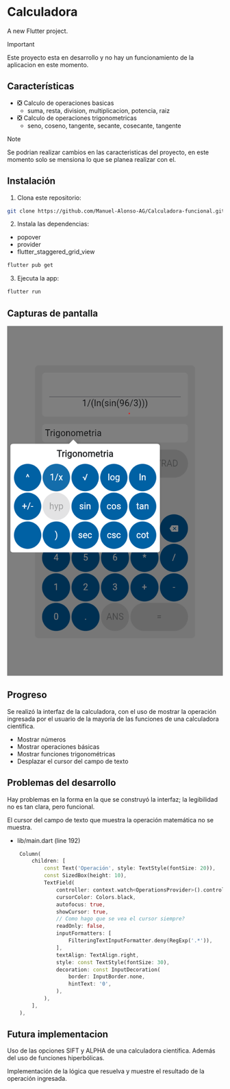 # Calculadora

A new Flutter project.

> [!IMPORTANT]
> Este proyecto esta en desarrollo y no hay un funcionamiento de la aplicacion en este momento.

## Características

- ❎ Calculo de operaciones basicas
    * suma, resta, division, multiplicacion, potencia, raiz
- ❎ Calculo de operaciones trigonometricas
    * seno, coseno, tangente, secante, cosecante, tangente

> [!NOTE]
> Se podrian realizar cambios en las caracteristicas del proyecto, en este momento solo se mensiona lo que se planea realizar con el.

## Instalación  
1. Clona este repositorio:  


```bash
git clone https://github.com/Manuel-Alonso-AG/Calculadora-funcional.git
```

2. Instala las dependencias:

- popover
- provider
- flutter_staggered_grid_view

```bash
flutter pub get
```


3. Ejecuta la app:

```bash
flutter run
```

## Capturas de pantalla

![Img](assets/img.png)


## Progreso

Se realizó la interfaz de la calculadora, con el uso de mostrar la operación ingresada por el usuario de la mayoría de las funciones de una calculadora científica.
- Mostrar números
- Mostrar operaciones básicas
- Mostrar funciones trigonométricas
- Desplazar el cursor del campo de texto

## Problemas del desarrollo

Hay problemas en la forma en la que se construyó la interfaz; la legibilidad no es tan clara, pero funcional.

El cursor del campo de texto que muestra la operación matemática no se muestra.

 * lib/main.dart (line 192)
```dart
    Column(
        children: [
            const Text('Operación', style: TextStyle(fontSize: 20)),
            const SizedBox(height: 10),
            TextField(
                controller: context.watch<OperationsProvider>().controller,
                cursorColor: Colors.black,
                autofocus: true,
                showCursor: true,
                // Como hago que se vea el cursor siempre?
                readOnly: false,
                inputFormatters: [
                    FilteringTextInputFormatter.deny(RegExp('.*')),
                ],
                textAlign: TextAlign.right,
                style: const TextStyle(fontSize: 30),
                decoration: const InputDecoration(
                    border: InputBorder.none,
                    hintText: '0',
                ),
            ),
        ],
    ),
```

## Futura implementacion

Uso de las opciones SIFT y ALPHA de una calculadora científica. Además del uso de funciones hiperbólicas.

Implementación de la lógica que resuelva y muestre el resultado de la operación ingresada.

